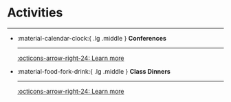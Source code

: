# Activities

---

<div class="grid cards" markdown>

-   :material-calendar-clock:{ .lg .middle } __Conferences__
  
    ---

    [:octicons-arrow-right-24: Learn more](conferences.md)

-   :material-food-fork-drink:{ .lg .middle } __Class Dinners__

    ---

    [:octicons-arrow-right-24: Learn more](dinners.md)

</div>
